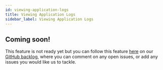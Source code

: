 ```yaml
---
id: viewing-application-logs
title: Viewing Application Logs
sidebar_label: Viewing Application Logs
---
```


## Coming soon!

This feature is not ready yet but you can follow this feature [here](https://github.com/kintohub/backlog/issues/14) on our [GitHub backlog](https://github.com/kintohub/backlog), where you can comment on any open issues, or add any issues you would like us to tackle.

